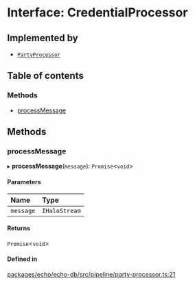 # Interface: CredentialProcessor

## Implemented by

- [`PartyProcessor`](../classes/PartyProcessor.md)

## Table of contents

### Methods

- [processMessage](CredentialProcessor.md#processmessage)

## Methods

### processMessage

▸ **processMessage**(`message`): `Promise`<`void`\>

#### Parameters

| Name | Type |
| :------ | :------ |
| `message` | `IHaloStream` |

#### Returns

`Promise`<`void`\>

#### Defined in

[packages/echo/echo-db/src/pipeline/party-processor.ts:21](https://github.com/dxos/dxos/blob/6b1348fed/packages/echo/echo-db/src/pipeline/party-processor.ts#L21)
